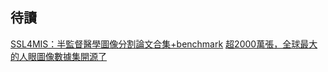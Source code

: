 ## 待讀
[SSL4MIS：半監督醫學圖像分割論文合集+benchmark](https://bangqu.com/9tbJy7.html?fbclid=IwAR1Qh7lEgklCnuwbgWrzO7qff9Tt7-kUq7J9U94LrErqdCIFMnIOuB5FVjI)
[超2000萬張，全球最大的人眼圖像數據集開源了](https://bangqu.com/Qton86.html?fbclid=IwAR1b8fShtBtJFQ7vwPhuzGhV3UwUeJUvgRJ5QEwbebdhSzFtIZlP2bxSp8I)